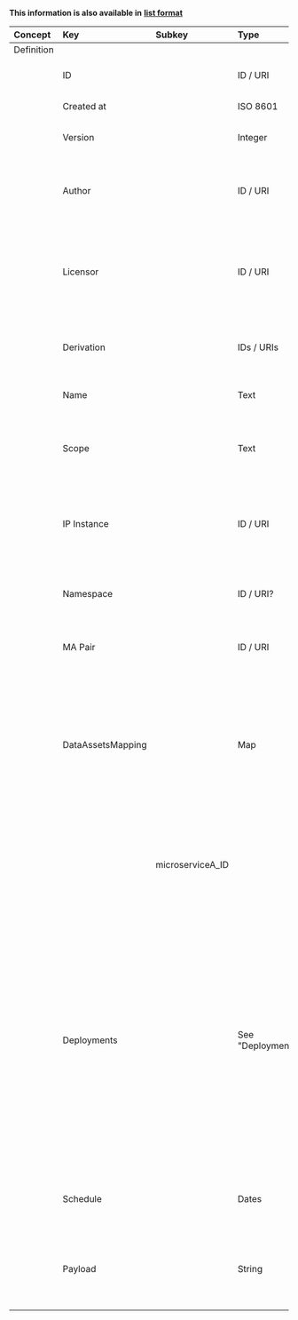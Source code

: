 
<style>
  .md-content__button {
    display: none;
  }
</style>

**This information is also available in** **[list format](/attributes/dma_tuple/)**

| Concept    | Key               | Subkey           | Type              | Example Value                                                                                   | Comment                                                                                                                                                                                                                                                             | Condition   |
|:-----------|:------------------|:-----------------|:------------------|:------------------------------------------------------------------------------------------------|:--------------------------------------------------------------------------------------------------------------------------------------------------------------------------------------------------------------------------------------------------------------------|:------------|
| Definition |                   |                  |                   |                                                                                                 |                                                                                                                                                                                                                                                                     |             |
|            | ID                |                  | ID / URI          | 123e4567-e89b-12d3-a456-426614174000                                                            | Unique identifier for the DMA Tuple                                                                                                                                                                                                                                 | auto        |
|            | Created at        |                  | ISO 8601          | 2021-05-01T00:00:00Z                                                                            | Date of creation                                                                                                                                                                                                                                                    | auto        |
|            | Version           |                  | Integer           | 21                                                                                              | Version number of the DMA Tuple                                                                                                                                                                                                                                     |             |
|            | Author            |                  | ID / URI          | person_123e4567-e89b-12d3 (auto)                                                                | Identifier of the Author of the MA Pair (NB: Entity for author is referenced)                                                                                                                                                                                       | auto        |
|            | Licensor          |                  | ID / URI          | legal_entity_123e4567-e89b-12d3 (auto)                                                          | Identifier of the Legal Entity licensing the the MA Pair (NB: Entity for Licensor is referenced)                                                                                                                                                                    | auto        |
|            | Derivation        |                  | IDs / URIs        | dma_tuple_123e4567-e89b-12d3 (auto)                                                             | In case of derivation, references to parent / child (optional)                                                                                                                                                                                                      | auto        |
|            | Name              |                  | Text              | Pressure drop for the injection in hall 3                                                       | Short name to identify the DMA Tuple                                                                                                                                                                                                                                |             |
|            | Scope             |                  | Text              | Effectiveness of the mold closing process                                                       | Short description of the scope of the DMA Tuple (human readable)                                                                                                                                                                                                    |             |
|            | IP Instance       |                  | ID / URI          | ip_instance_123e4567-e89b-12d3                                                                  | Identifier of the IP Instance the DMA Tuple is valid for (NB: Entity for IP Instance is referenced)                                                                                                                                                                 |             |
|            | Namespace         |                  | ID / URI?         | namespace_123e4567-e89b-12d3                                                                    | Context to interpret the associated information (optional?)                                                                                                                                                                                                         |             |
|            | MA Pair           |                  | ID / URI          | ma_pair_123e4567-e89b-12d3                                                                      | Identifier of the MA Pair associated to the DMA Tuple                                                                                                                                                                                                               |             |
|            | DataAssetsMapping |                  | Map               | { "microserviceA_ID": "data_123e4567-e89b-12d3", "microserviceB_ID": "data_234e4567-e89b-23d4"} | Mapping the available Data assets in this DMA Tuple to available Microservices. Required if Data assets are required. Not all microservices need a Data asset.                                                                                                      |             |
|            |                   | microserviceA_ID |                   | data_123e4567-e89b-12d3                                                                         | 1:1 relationship between a Microservice and a Data asset, specified by their IDs                                                                                                                                                                                    |             |
|            | Deployments       |                  | See "Deployments" | deployments_123e4567-e89b-12d3                                                                  | Characteristics of the Deployment for every Microservice associated to the DMA Tuple (NB: Entities for the available deployment infrastructures to be provided by DB Solution and selected for DMA Tuple. No deployment entity metadata structure currently exists) |             |
|            | Schedule          |                  | Dates             | R90/2021-05-01T00:00:00Z/PT48H                                                                  | Days and hours the DMA Tuple will be active (optional)                                                                                                                                                                                                              |             |
|            | Payload           |                  | String            | {‘injectionMold’: ‘Circuit Case’}                                                               | User-defined key-value pairs: JSON string with additional information (optional)                                                                                                                                                                                    |             |